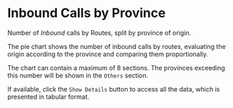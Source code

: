 # Inbound Calls by Province

Number of *Inbound* calls by Routes, split by province of origin.

The pie chart shows the number of inbound calls by routes, 
evaluating the origin according to the province and comparing them proportionally.

The chart can contain a maximum of 8 sections. The provinces exceeding this number
will be shown in the `Others` section.

If available, click the `Show Details` button to access all the data, 
which is presented in tabular format.
